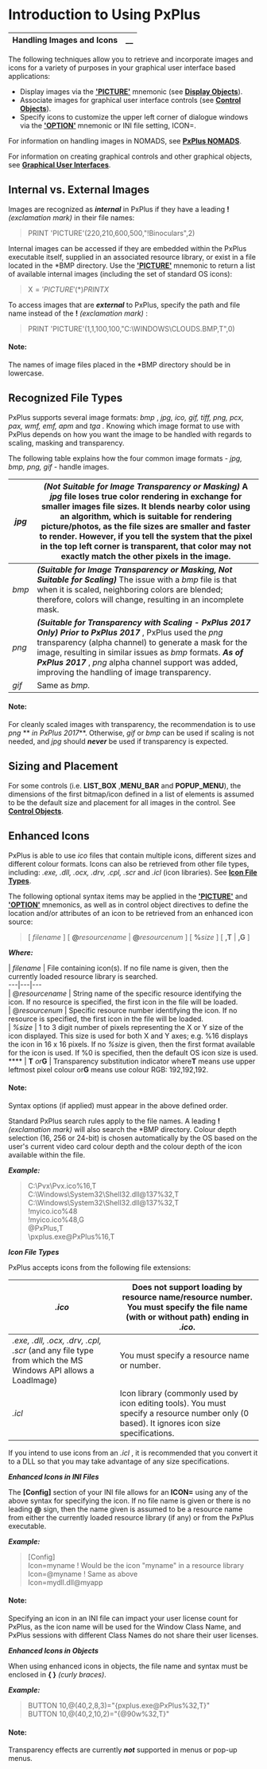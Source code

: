 # Introduction to Using PxPlus

**Handling Images and Icons** |  **__**  
---|---  
  
The following techniques allow you to retrieve and incorporate images and icons for a variety of purposes in your graphical user interface based applications:

  * Display images via the **['PICTURE'](../../../mnemonics/picture.md)** mnemonic (see **[Display Objects](../../Graphical%20User%20Interfaces/Display%20Objects/Overview.md)**).
  * Associate images for graphical user interface controls (see **[Control Objects](../../Graphical%20User%20Interfaces/Control%20Objects/Overview.md)**).
  * Specify icons to customize the upper left corner of dialogue windows via the **['OPTION'](../../../mnemonics/option.md)** mnemonic or INI file setting, ICON=.



For information on handling images in NOMADS, see [**PxPlus NOMADS**](../../../NOMADS%20Graphical%20Application/Creating%20Panel%20Controls/Image%20Control/Image.md).

For information on creating graphical controls and other graphical objects, see **[Graphical User Interfaces](../../Graphical%20User%20Interfaces/Introduction.md)**.

## Internal vs. External Images

Images are recognized as **_internal_** in PxPlus if they have a leading **!**  _(exclamation mark)_ in their file names:

> PRINT 'PICTURE'(220,210,600,500,"!Binoculars",2)

Internal images can be accessed if they are embedded within the PxPlus executable itself, supplied in an associated resource library, or exist in a file located in the *BMP directory. Use the **['PICTURE'](../../../mnemonics/picture.md)** mnemonic to return a list of available internal images (including the set of standard OS icons):

> X$='PICTURE'(*)   
>  PRINT X$

To access images that are **_external_** to PxPlus, specify the path and file name instead of the **!**  _(exclamation mark)_ :

> PRINT 'PICTURE'(1,1,100,100,"C:\WINDOWS\CLOUDS.BMP,T",0)

#### **Note:**  
The names of image files placed in the *BMP directory should be in lowercase.

##  Recognized File Types

PxPlus supports several image formats: _bmp_ , _jpg, ico, gif, tiff, png, pcx, pax, wmf, emf, apm_ and _tga_ _._ Knowing which image format to use with PxPlus depends on how you want the image to be handled with regards to scaling, masking and transparency.

The following table explains how the four common image formats - _jpg, bmp, png, gif_ \- handle images.

_jpg_ |  **_(Not Suitable for Image Transparency or Masking)_** A _jpg_ file loses true color rendering in exchange for smaller images file sizes. It blends nearby color using an algorithm, which is suitable for rendering picture/photos, as the file sizes are smaller and faster to render. However, if you tell the system that the pixel in the top left corner is transparent, that color may not exactly match the other pixels in the image.  
---|---  
_bmp_ |  **_(Suitable for Image Transparency or Masking, Not Suitable for Scaling)_** The issue with a _bmp_ file is that when it is scaled, neighboring colors are blended; therefore, colors will change, resulting in an incomplete mask.  
_png_ |  **_(Suitable for Transparency with Scaling - PxPlus 2017 Only)_** **_Prior to PxPlus 2017_** , PxPlus used the _png_ transparency (alpha channel) to generate a mask for the image, resulting in similar issues as _bmp_ formats. **_As of PxPlus 2017_** , _png_ alpha channel support was added, improving the handling of image transparency.  
_gif_ |  Same as _bmp._  
  
#### **Note:**  
For cleanly scaled images with transparency, the recommendation is to use _png_ ** _in PxPlus 2017_**. Otherwise, _gif_ or _bmp_ can be used if scaling is not needed, and _jpg_ should **_never_** be used if transparency is expected.

## Sizing and Placement

For some controls (i.e. **LIST_BOX** ,**MENU_BAR** and **POPUP_MENU**), the dimensions of the first bitmap/icon defined in a list of elements is assumed to be the default size and placement for all images in the control. See **[Control Objects](../../Graphical%20User%20Interfaces/Control%20Objects/Overview.md)**.

## Enhanced Icons

PxPlus is able to use _ico_ files that contain multiple icons, different sizes and different colour formats. Icons can also be retrieved from other file types, including: _.exe, .dll, .ocx, .drv, .cpl, .scr_ and _.icl_ (icon libraries). See **[Icon File Types](Overview.htm#Mark1)**.

The following optional syntax items may be applied in the **['PICTURE'](../../../mnemonics/picture.md)** and **['OPTION'](../../../mnemonics/option.md)** mnemonics, as well as in control object directives to define the location and/or attributes of an icon to be retrieved from an enhanced icon source:

> [ _filename_ ] [ **@**_resourcename_ | **@**_resourcenum_ ] [ **%**_size_ ] [ **,T** | **,G** ]

**_Where:_**

|  _filename_ |  File containing icon(s). If no file name is given, then the currently loaded resource library is searched.  
---|---|---  
|  @_resourcename_ |  String name of the specific resource identifying the icon. If no resource is specified, the first icon in the file will be loaded.  
|  @_resourcenum_ |  Specific resource number identifying the icon. If no resource is specified, the first icon in the file will be loaded.  
|  _%size_ |  1 to 3 digit number of pixels representing the X or Y size of the icon displayed. This size is used for both X and Y axes; e.g. %16 displays the icon in 16 x 16 pixels. If no _%size_ is given, then the first format available for the icon is used. If %0 is specified, then the default OS icon size is used.  
**** |  **T** _or_**G** |  Transparency substitution indicator where**T** means use upper leftmost pixel colour or**G** means use colour RGB: 192,192,192.  
  
#### **Note:**  
Syntax options (if applied) must appear in the above defined order.

Standard PxPlus search rules apply to the file names. A leading **!**  _(exclamation mark)_ will also search the *BMP directory. Colour depth selection (16, 256 or 24-bit) is chosen automatically by the OS based on the user's current video card colour depth and the colour depth of the icon available within the file.

**_Example:_**

> C:\Pvx\Pvx.ico%16,T  
>  C:\Windows\System32\Shell32.dll@137%32,T  
>  C:\Windows\System32\Shell32.dll@137%32,T  
> !myico.ico%48  
>  !myico.ico%48,G  
>  @PxPlus,T  
>  <path>\pxplus.exe@PxPlus%16,T

**_Icon File Types_**

PxPlus accepts icons from the following file extensions:

_.ico_ |  Does not support loading by resource name/resource number. You must specify the file name (with or without path) ending in _.ico_.  
---|---  
_.exe, .dll, .ocx, .drv, .cpl, .scr_ (and any file type from which the MS Windows API allows a LoadImage) |  You must specify a resource name or number.  
_.icl_ |  Icon library (commonly used by icon editing tools). You must specify a resource number only (0 based). It ignores icon size specifications.  
  
If you intend to use icons from an _.icl_ , it is recommended that you convert it to a DLL so that you may take advantage of any size specifications.  
  
**_Enhanced Icons in INI Files_**

The **[Config]** section of your INI file allows for an **ICON=** using any of the above syntax for specifying the icon. If no file name is given or there is no leading **@** sign, then the name given is assumed to be a resource name from either the currently loaded resource library (if any) or from the PxPlus executable.

**_Example:_**

> [Config]  
>  Icon=myname ! Would be the icon "myname" in a resource library  
>  Icon=@myname ! Same as above  
>  Icon=mydll.dll@myapp

#### **Note:**  
Specifying an icon in an INI file can impact your user license count for PxPlus, as the icon name will be used for the Window Class Name, and PxPlus sessions with different Class Names do not share their user licenses.

**_Enhanced Icons in Objects_**

When using enhanced icons in objects, the file name and syntax must be enclosed in **{ }**  _(curly braces)_.

**_Example:_**

> BUTTON 10,@(40,2,8,3)="{pxplus.exe@PxPlus%32,T}"  
>  BUTTON 10,@(40,2,10,2)="{@90w%32,T}"

#### **Note:**  
Transparency effects are currently **_not_** supported in menus or pop-up menus.
